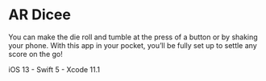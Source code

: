 # AR Dicee
You can make the die roll and tumble at the press of a button or by shaking your phone. With this app in your pocket, you’ll be fully set up to settle any score on the go!

iOS 13 - Swift 5 - Xcode 11.1
